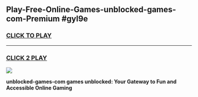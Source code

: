 
## Play-Free-Online-Games-unblocked-games-com-Premium #gyl9e
<h3>
<a href="https://premium.freeplayer.one?title=unblocked-games-com&ref=8M">CLICK TO PLAY</a></h3>
<hr>

<h3>
<a href="https://premium.freeplayer.one?title=unblocked-games-com&ref=8M">CLICK 2 PLAY</a>
  
</h3>

<a href="https://premium.freeplayer.one?title=unblocked-games-com&ref=8M"><img src="https://clearcache.store/games.png"></a>


**unblocked-games-com games unblocked: Your Gateway to Fun and Accessible Online Gaming**
